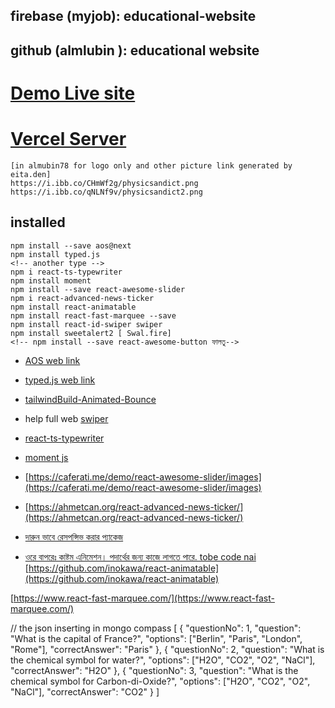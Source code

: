<!-- Private website client -->
## firebase (myjob): educational-website
## github (almlubin ): educational website
# [Demo Live site](https://educational-website-14cc2.web.app)
# [Vercel Server](https://phyict-server-almubin78.vercel.app/)

<!-- # cv https://drive.google.com/file/d/1LsbT4Ok8NUmFjFLDK1FA5aSG4uAvb2fq/view -->

<!-- for this project there are bannar img link  -->
```
[in almubin78 for logo only and other picture link generated by eita.den]
https://i.ibb.co/CHmWf2g/physicsandict.png
https://i.ibb.co/qNLNf9v/physicsandict2.png

```
## installed
```
npm install --save aos@next
npm install typed.js
<!-- another type -->
npm i react-ts-typewriter
npm install moment
npm install --save react-awesome-slider
npm i react-advanced-news-ticker
npm install react-animatable
npm install react-fast-marquee --save
npm install react-id-swiper swiper
npm install sweetalert2 [ Swal.fire]
<!-- npm install --save react-awesome-button ফালতু-->
``` 
* [AOS web link](https://github.com/michalsnik/aos)
* [typed.js web link](https://github.com/mattboldt/typed.js/)
* [tailwindBuild-Animated-Bounce](https://tailwind.build/classes/animations/animate-bounce)
* help full web [swiper](https://swiperjs.com/react#usage)
* [react-ts-typewriter](https://github.com/gerardmarquinarubio/ReactTypewriter)
* [moment js](https://momentjs.com/)
* [https://caferati.me/demo/react-awesome-slider/images](https://caferati.me/demo/react-awesome-slider/images)
* [https://ahmetcan.org/react-advanced-news-ticker/](https://ahmetcan.org/react-advanced-news-ticker/)

* [দারুন ভাবে রেসপন্সিভ করার প্যাকেজ](https://umeshmk.github.io/react-schematic/)
* [ওরে বাপরেঃ কাষ্টম এনিমেশন। পদার্থের জন্য কাজে লাগতে পারে. tobe code nai](https://inokawa.github.io/react-animatable/?path=/story/hooks-useanimation--playground)
[https://github.com/inokawa/react-animatable](https://github.com/inokawa/react-animatable)

[https://www.react-fast-marquee.com/](https://www.react-fast-marquee.com/)

// the json inserting in mongo compass
       [
  {
    "questionNo": 1,
    "question": "What is the capital of France?",
    "options": ["Berlin", "Paris", "London", "Rome"],
    "correctAnswer": "Paris"
  },
  {
    "questionNo": 2,
    "question": "What is the chemical symbol for water?",
    "options": ["H2O", "CO2", "O2", "NaCl"],
    "correctAnswer": "H2O"
  },
  {
    "questionNo": 3,
    "question": "What is the chemical symbol for Carbon-di-Oxide?",
    "options": ["H2O", "CO2", "O2", "NaCl"],
    "correctAnswer": "CO2"
  }
]


